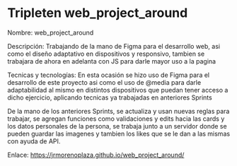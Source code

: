 # Tripleten web_project_around

Nombre: web_project_around

Descripción: Trabajando de la mano de Figma para el desarrollo web, asi como el diseño adaptativo en dispositivos y responsivo, tambien se trabajara de ahora en adelanta con JS para darle mayor uso a la pagina

Tecnicas y tecnologías: En esta ocasión se hizo uso de Figma para el desarrollo de este proyecto asi como el uso de @media para darle adaptabilidad al mismo en distintos dispositivos que puedan tener acceso a dicho ejercicio, aplicando tecnicas ya trabajadas en anteriores Sprints

De la mano de los anteriores Sprints, se actualiza y usan nuevas reglas para trabajar, se agregan funciones como validaciones y edits hacia las cards y los datos personales de la persona, se trabaja junto a un servidor donde se pueden guardar las imagenes y tambien los likes que se le dan a las mismas con ayuda de API.

Enlace: https://jrmorenoplaza.github.io/web_project_around/